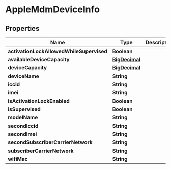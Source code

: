 # AppleMdmDeviceInfo

## Properties
Name | Type | Description | Notes
------------ | ------------- | ------------- | -------------
**activationLockAllowedWhileSupervised** | **Boolean** |  |  [optional]
**availableDeviceCapacity** | [**BigDecimal**](BigDecimal.md) |  |  [optional]
**deviceCapacity** | [**BigDecimal**](BigDecimal.md) |  |  [optional]
**deviceName** | **String** |  |  [optional]
**iccid** | **String** |  |  [optional]
**imei** | **String** |  |  [optional]
**isActivationLockEnabled** | **Boolean** |  |  [optional]
**isSupervised** | **Boolean** |  |  [optional]
**modelName** | **String** |  |  [optional]
**secondIccid** | **String** |  |  [optional]
**secondImei** | **String** |  |  [optional]
**secondSubscriberCarrierNetwork** | **String** |  |  [optional]
**subscriberCarrierNetwork** | **String** |  |  [optional]
**wifiMac** | **String** |  |  [optional]

